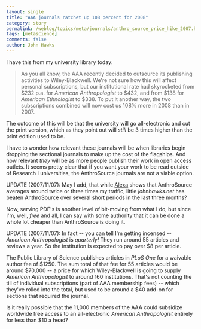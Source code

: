 ```yaml
---
layout: single 
title: "AAA journals ratchet up 108 percent for 2008" 
category: story
permalink: /weblog/topics/meta/journals/anthro_source_price_hike_2007.html
tags: [metascience] 
comments: false 
author: John Hawks 
---
```



<p>
I have this from my university library today: 
</p>

<blockquote>As you all know, the AAA recently decided to outsource its publishing activities to Wiley-Blackwell. We're not sure how this will affect personal subscriptions, but our institutional rate had skyrocketed from $232 p.a. for <i>American Anthropologist</i> to $432, and from $138 for <i>American Ethnologist</i> to $338. To put it another way, the two subscriptions combined will now cost us 108% more in 2008 than in 2007.</blockquote>

<p>
The outcome of this will be that the university will go all-electronic and cut the print version, which as they point out will <i>still</i> be 3 times higher than the print edition used to be. 
</p>

<p>
I have to wonder how relevant these journals will be when libraries begin dropping the sectional journals to make up the cost of the flagships. And how relevant <i>they</i> will be as more people publish their work in open access outlets. It seems pretty clear that if you want your work to be read outside of Research I universities, the AnthroSource journals are not a viable option. 
</p>

<p>
UPDATE (2007/11/07): May I add, that while <a href="http://alexa.com/">Alexa</a> shows that AnthroSource averages around twice or three times my traffic, little <i>johnhawks.net</i> has beaten AnthroSource over several short periods in the last three months? 
</p>

<p>
Now, serving PDF's is another level of bit-moving from what I do, but since I'm, well, <i>free</i> and all, I can say with some authority that it can be done a whole lot cheaper than AnthroSource is doing it. 
</p>

<p>
UPDATE (2007/11/07): In fact -- you can tell I'm getting incensed -- <i>American Anthropologist</i> is <i>quarterly!</i> They run around 55 articles and reviews a year. So the institution is expected to pay over $8 per article. 
</p>

<p>
The Public Library of Science publishes articles in <i>PLoS One</i> for a waivable author fee of $1250. The sum total of that fee for 55 articles would be around $70,000 -- a price for which Wiley-Blackwell is going to supply <i>American Anthropologist</i> to around 160 institutions. That's not counting the till of individual subscriptions (part of AAA membership fees) -- which they've rolled into the total, but used to be around a $40 add-on for sections that required the journal. 
</p>

<p>
Is it really possible that the 11,000 members of the AAA could subsidize worldwide free access to an all-electronic <i>American Anthropologist</i> entirely for less than $10 a head?
</p>


